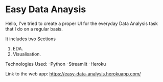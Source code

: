 # Easy Data Anaysis

Hello,
I've tried to create a proper UI for the everyday Data Analysis task that I do on a regular basis.

It includes two Sections
1. EDA.
2. Visualisation.

Technologies Used:
-Python
-Streamlit
-Heroku


Link to the web app: https://easy-data-analysis.herokuapp.com/

